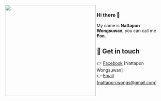 <img align='left' src='https://github.com/mayankchaudhary26/Cool-Readme-ideas/blob/master/data/octocat/ironcat.jpg' width='300"'>

### Hi there 👋
My name is **Nattapon Wongsuwan**, you can call me **Pon**, 

## 💖 Get in touch

👉 [Facebook](https://www.facebook.com/nattapon.wongs/) [Nattapon Wongsuwan]<br>
👉 [Email](mailto:nattapon.wongs@gmail.com) [nattapon.wongs@gmail.com]<br>
<br>
<!--
# GitHub Stats :bar_chart:

<a href="https://github.com/hgcassiopeia/hgcassiopeia">
  <img height="180em" src="https://github-readme-stats.vercel.app/api?username=nattaponwongs&show_icons=true&hide_border=true&&count_private=true&include_all_commits=true" />
</a>
<a href="https://github.com/hgcassiopeia/hgcassiopeia">
  <img height="180em" src="https://github-readme-stats.vercel.app/api/top-langs/?username=nattaponwongs&exclude_repo=KNN-Image-Classification&show_icons=true&hide_border=true&layout=compact&langs_count=8"/>
</a>

**nattaponwongs/nattaponwongs** is a ✨ _special_ ✨ repository because its `README.md` (this file) appears on your GitHub profile.

Here are some ideas to get you started:

- 🔭 I’m currently working on ...
- 🌱 I’m currently learning ...
- 👯 I’m looking to collaborate on ...
- 🤔 I’m looking for help with ...
- 💬 Ask me about ...
- 📫 How to reach me: ...
- 😄 Pronouns: ...
- ⚡ Fun fact: ...
-->

<!--![svg](https://raw.githubusercontent.com/yoshi389111/github-profile-3d-contrib/main/docs/demo/profile-green-animate.svg)
-->
